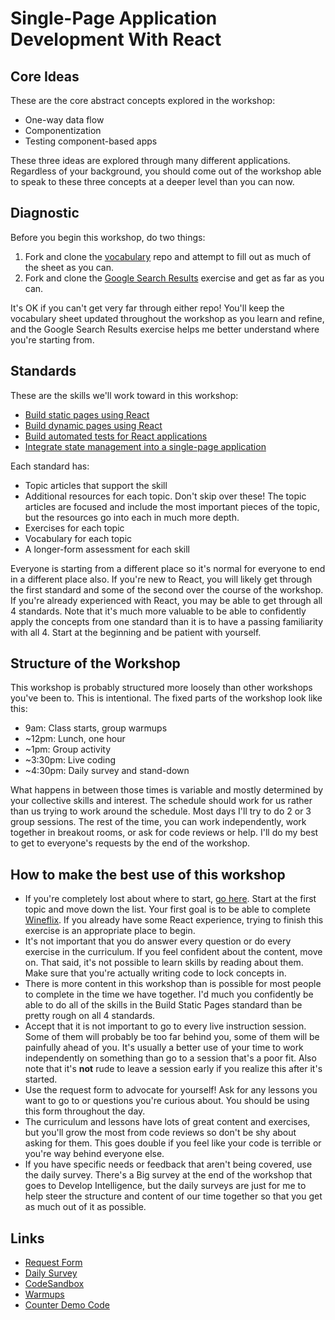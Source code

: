 # Single-Page Application Development With React

## Core Ideas

These are the core abstract concepts explored in the workshop:

* One-way data flow
* Componentization
* Testing component-based apps

These three ideas are explored through many different applications. Regardless of your background, you should come out of the workshop able to speak to these three concepts at a deeper level than you can now.

## Diagnostic

Before you begin this workshop, do two things:

1. Fork and clone the [vocabulary](https://github.com/sikaeducation/react-testing-vocabulary) repo and attempt to fill out as much of the sheet as you can.
2. Fork and clone the [Google Search Results](https://github.com/sikaeducation/google-search-results-react) exercise and get as far as you can.

It's OK if you can't get very far through either repo! You'll keep the vocabulary sheet updated throughout the workshop as you learn and refine, and the Google Search Results exercise helps me better understand where you're starting from.

## Standards

These are the skills we'll work toward in this workshop:

* [Build static pages using React](standards/build-static-pages-react)
* [Build dynamic pages using React](standards/build-dynamic-pages-react)
* [Build automated tests for React applications](standards/build-tests-react)
* [Integrate state management into a single-page application](standards/integrate-state-management-react)

Each standard has:

* Topic articles that support the skill
* Additional resources for each topic. Don't skip over these! The topic articles are focused and include the most important pieces of the topic, but the resources go into each in much more depth.
* Exercises for each topic
* Vocabulary for each topic
* A longer-form assessment for each skill

Everyone is starting from a different place so it's normal for everyone to end in a different place also. If you're new to React, you will likely get through the first standard and some of the second over the course of the workshop. If you're already experienced with React, you may be able to get through all 4 standards. Note that it's much more valuable to be able to confidently apply the concepts from one standard than it is to have a passing familiarity with all 4. Start at the beginning and be patient with yourself.

## Structure of the Workshop

This workshop is probably structured more loosely than other workshops you've been to. This is intentional. The fixed parts of the workshop look like this:

* 9am: Class starts, group warmups
* ~12pm: Lunch, one hour
* ~1pm: Group activity
* ~3:30pm: Live coding
* ~4:30pm: Daily survey and stand-down

What happens in between those times is variable and mostly determined by your collective skills and interest. The schedule should work for us rather than us trying to work around the schedule. Most days I'll try to do 2 or 3 group sessions. The rest of the time, you can work independently, work together in breakout rooms, or ask for code reviews or help. I'll do my best to get to everyone's requests by the end of the workshop.

## How to make the best use of this workshop

* If you're completely lost about where to start, [go here](standards/build-static-pages-react). Start at the first topic and move down the list. Your first goal is to be able to complete [Wineflix](https://github.com/sikaeducation/wineflix-react). If you already have some React experience, trying to finish this exercise is an appropriate place to begin.
* It's not important that you do answer every question or do every exercise in the curriculum. If you feel confident about the content, move on. That said, it's not possible to learn skills by reading about them. Make sure that you're actually writing code to lock concepts in.
* There is more content in this workshop than is possible for most people to complete in the time we have together. I'd much you confidently be able to do all of the skills in the Build Static Pages standard than be pretty rough on all 4 standards.
* Accept that it is not important to go to every live instruction session. Some of them will probably be too far behind you, some of them will be painfully ahead of you. It's usually a better use of your time to work independently on something than go to a session that's a poor fit. Also note that it's **not** rude to leave a session early if you realize this after it's started.
* Use the request form to advocate for yourself! Ask for any lessons you want to go to or questions you're curious about. You should be using this form throughout the day.
* The curriculum and lessons have lots of great content and exercises, but you'll grow the most from code reviews so don't be shy about asking for them. This goes double if you feel like your code is terrible or you're way behind everyone else.
* If you have specific needs or feedback that aren't being covered, use the daily survey. There's a Big survey at the end of the workshop that goes to Develop Intelligence, but the daily surveys are just for me to help steer the structure and content of our time together so that you get as much out of it as possible.

## Links

* [Request Form](https://forms.gle/zBh6PgQoyZor2Dfu7)
* [Daily Survey](https://forms.gle/c9wdi9Yg1WtE4YTK8)
* [CodeSandbox](https://codesandbox.io)
* [Warmups](https://github.com/sikaeducation/november-warmups)
* [Counter Demo Code](https://github.com/kylecoberly/react-counter-nimble-demo)
